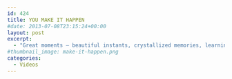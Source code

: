 ```yaml
---
id: 424
title: YOU MAKE IT HAPPEN
#date: 2013-07-08T23:15:24+00:00
layout: post
excerpt:
  - "Great moments — beautiful instants, crystallized memories, learning, growth — don't just happen. You make it happen."
#thumbnail_image: make-it-happen.png
categories:
  - Videos
---
```

